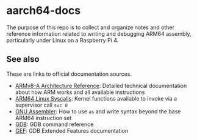 # aarch64-docs

The purpose of this repo is to collect and organize notes and other reference information related to writing and debugging ARM64 assembly, particularly under Linux on a Raspberry Pi 4.

## See also
These are links to official documentation sources.
* [ARMv8-A Architecture Reference](https://developer.arm.com/documentation/ddi0487/gb/): Detailed technical documentation about how ARM works and all available instructions
* [ARM64 Linux Syscalls](https://arm64.syscall.sh/): Kernel functions available to invoke via a supervisor call `svc 0`
* [GNU Assembler](https://sourceware.org/binutils/docs/as.html): How to use `as` and write syntax beyond the base ARM64 instruction set
* [GDB](https://visualgdb.com/gdbreference/commands/): GDB command reference
* [GEF](https://gef.readthedocs.io/en/latest/): GDB Extended Features documentation
